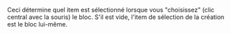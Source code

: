 Ceci détermine quel item est sélectionné lorsque vous "choisissez" (clic central avec la souris) le bloc.
S'il est vide, l'item de sélection de la création est le bloc lui-même.